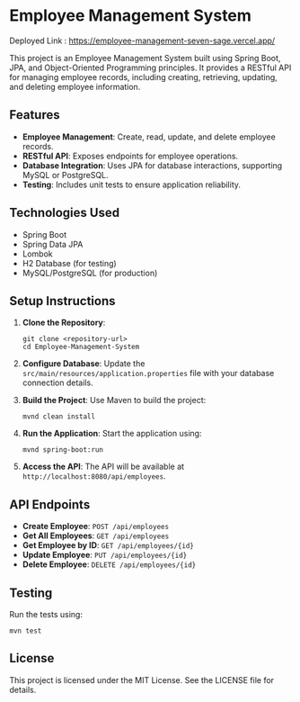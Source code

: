 # Employee Management System
Deployed Link : https://employee-management-seven-sage.vercel.app/

This project is an Employee Management System built using Spring Boot, JPA, and Object-Oriented Programming principles. It provides a RESTful API for managing employee records, including creating, retrieving, updating, and deleting employee information.

## Features

- **Employee Management**: Create, read, update, and delete employee records.
- **RESTful API**: Exposes endpoints for employee operations.
- **Database Integration**: Uses JPA for database interactions, supporting MySQL or PostgreSQL.
- **Testing**: Includes unit tests to ensure application reliability.

## Technologies Used

- Spring Boot
- Spring Data JPA
- Lombok
- H2 Database (for testing)
- MySQL/PostgreSQL (for production)

## Setup Instructions

1. **Clone the Repository**:
   ```
   git clone <repository-url>
   cd Employee-Management-System
   ```

2. **Configure Database**:
   Update the `src/main/resources/application.properties` file with your database connection details.

3. **Build the Project**:
   Use Maven to build the project:
   ```
   mvnd clean install
   ```

4. **Run the Application**:
   Start the application using:
   ```
   mvnd spring-boot:run
   ```

5. **Access the API**:
   The API will be available at `http://localhost:8080/api/employees`.

## API Endpoints

- **Create Employee**: `POST /api/employees`
- **Get All Employees**: `GET /api/employees`
- **Get Employee by ID**: `GET /api/employees/{id}`
- **Update Employee**: `PUT /api/employees/{id}`
- **Delete Employee**: `DELETE /api/employees/{id}`

## Testing

Run the tests using:
```
mvn test
```

## License

This project is licensed under the MIT License. See the LICENSE file for details.